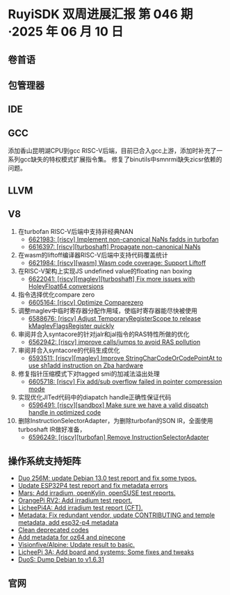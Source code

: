 # RuyiSDK 双周进展汇报  第 046 期·2025 年 06 月 10 日

## 卷首语

## 包管理器

## IDE

## GCC
添加香山昆明湖CPU到gcc RISC-V后端，目前已合入gcc上游，添加时补充了一系列gcc缺失的特权模式扩展指令集。
修复了binutils中smnrmi缺失zicsr依赖的问题。

## LLVM

## V8
1.  在turbofan RISC-V后端中支持非经典NAN
    - [6621983: [riscv] Implement non-canonical NaNs fadds in turbofan](https://chromium-review.googlesource.com/c/v8/v8/+/6621983)
    - [6616397: [riscv][turboshaft] Propagate non-canonical NaNs](https://chromium-review.googlesource.com/c/v8/v8/+/6616397)
2.  在wasm的liftoff编译器RISC-V后端中支持代码覆盖统计
    - [6621984: [riscv][wasm] Wasm code coverage: Support Liftoff](https://chromium-review.googlesource.com/c/v8/v8/+/6621984)
3.  在RISC-V架构上实现JS undefined value的floating nan boxing
    - [6622041: [riscv][maglev][turboshaft] Fix more issues with HoleyFloat64 conversions](https://chromium-review.googlesource.com/c/v8/v8/+/6622041)
4.  指令选择优化compare zero
    - [6605164: [riscv] Optimize Comparezero](https://chromium-review.googlesource.com/c/v8/v8/+/6605164)
5.  调整maglev中临时寄存器分配作用域，使临时寄存器能尽快被使用
    - [6588676: [riscv] Adjust TemporaryRegisterScope to release kMaglevFlagsRegister quickly](https://chromium-review.googlesource.com/c/v8/v8/+/6588676)
6.  审阅并合入syntacore的针对jalr和jal指令的RAS特性所做的优化
    - [6562942: [riscv] improve calls/jumps to avoid RAS pollution](https://chromium-review.googlesource.com/c/v8/v8/+/6562942)
7.  审阅并合入syntacore的代码生成优化
    - [6593511: [riscv][maglev] Improve StringCharCodeOrCodePointAt to use sh1add instruction on Zba hardware](https://chromium-review.googlesource.com/c/v8/v8/+/6593511)
8.  修复指针压缩模式下对tagged smi的加减法溢出处理
    - [6605718: [riscv] Fix add/sub overflow failed in pointer compression mode](https://chromium-review.googlesource.com/c/v8/v8/+/6605718)
9.  实现优化JITed代码中的diapatch handle正确性保证代码
    - [6596491: [riscv][sandbox] Make sure we have a valid dispatch handle in optimized code](https://chromium-review.googlesource.com/c/v8/v8/+/6596491)
10. 删除InstructionSelectorAdapter，为删除turbofan的SON IR，全面使用turboshaft IR做好准备，
    - [6596249: [riscv][turbofan] Remove InstructionSelectorAdapter](https://chromium-review.googlesource.com/c/v8/v8/+/6596249)


## 操作系统支持矩阵

- [Duo 256M: update Debian 13.0 test report and fix some typos.](https://github.com/ruyisdk/support-matrix/pull/311)
- [Update ESP32P4 test report and fix metadata errors](https://github.com/ruyisdk/support-matrix/pull/312)
- [Mars: Add irradium, openKylin, openSUSE test reports.](https://github.com/ruyisdk/support-matrix/pull/313)
- [OrangePi RV2: Add irradium test report.](https://github.com/ruyisdk/support-matrix/pull/314)
- [LicheePi4A: Add irradium test report (CFT).](https://github.com/ruyisdk/support-matrix/pull/315)
- [Metadata: Fix redundant vendor, update CONTRIBUTING and temple metadata, add esp32-p4 metadata](https://github.com/ruyisdk/support-matrix/pull/316)
- [Clean deprecated codes](https://github.com/ruyisdk/support-matrix/pull/317)
- [Add metadata for oz64 and pinecone](https://github.com/ruyisdk/support-matrix/pull/319)
- [Visionfive/Alpine: Update result to basic.](https://github.com/ruyisdk/support-matrix/pull/320)
- [LicheePi 3A: Add board and systems; Some fixes and tweaks](https://github.com/ruyisdk/support-matrix/pull/321)
- [DuoS: Dump Debian to v1.6.31](https://github.com/ruyisdk/support-matrix/pull/322)

## 官网
